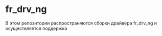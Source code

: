 # fr_drv_ng
В этом репозитории распространяются сборки драйвера fr_drv_ng и осуществляется поддержка
